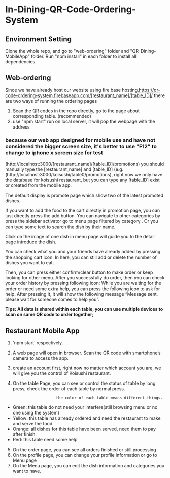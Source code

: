 # In-Dining-QR-Code-Ordering-System

## Environment Setting

Clone the whole repo, and go to "web-ordering" folder and "QR-Dining-MobileApp" folder. Run "npm install" in each folder to install all dependencies. 

## Web-ordering

Since we have already host our website using fire base hosting,https://qr-code-ordering-system.firebaseapp.com/[restaurant_name]/[table_ID]/ there are two ways of running the ordering pages
1. Scan the QR codes in the repo directly, go to the page about corresponding table. (recommended)
2. use "npm start" run on local server, it will pop the webpage with the address

### because our web app designed for mobile use and have not considered the bigger screen size, it's better to use "F12" to change to iphone x screen size for test

(http://localhost:3000/[restaurant_name]/[table_ID]/promotions)
you should manually type the [restaurant_name] and [table_ID] (e.g. (http://localhost:3000/koisushi/table0/promotions), right now we only have the database for koisushi restaurant, but you can type any [table_ID] exist or created from the mobile app.

The default display is promote page which show two of the latest promoted dishes.

If you want to add the food to the cart directly in promotion page, you can just directly press the add button.
You can navigate to other categories by press the sidebar activator go to menu page filtered by category .
Or you can type some text to search the dish by their name.

Click on the image of one dish in menu page will guide you to the detail page introduce the dish.

You can check what you and your friends have already added by pressing the shopping cart icon.
In here, you can still add or delete the number of dishes you want to eat.

Then, you can press either confirm/clear button to make order or keep looking for other menu.
After you successfully do order, then you can check your order history by pressing following icon: 
While you are waiting for the order or need some extra help, you can press the following icon to ask for help. After pressing it, it will show the following message “Message sent, please wait for someone comes to help you”.

**Tips: All data is shared within each table, you can use multiple devices to scan on same QR code to order together;**

## Restaurant Mobile App

1. ‘npm start’ respectively.  
2. A web page will open in browser. Scan the QR code with smartphone’s camera to access the app.
3. create an account first, right now no matter which account you are, we will give you the control of Koisushi restaurant.
4. On the table Page, you can see or control the status of table by long press,  check the order of each table by normal press.

                          the color of each table means different things. 
* Green: this table do not need your interfere(still browsing menu or no one using the system)
* Yellow: this table has already ordered and need the restaurant to make and serve the food.
* Orange: all dishes for this table have been served, need them to pay after finish.
* Red: this table need some help
5. On the order page, you can see all orders finished or still processing
6.  On the profile page, you can change your profile information or go to Menu page
7. On the  Menu page, you can edit the dish information and categories you want to have.


